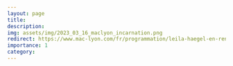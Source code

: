 ```yaml
---
layout: page
title:  
description:  
img: assets/img/2023_03_16_maclyon_incarnation.png
redirect: https://www.mac-lyon.com/fr/programmation/leila-haegel-en-rencontre-suite-sa-residence
importance: 1
category: 
---
```

